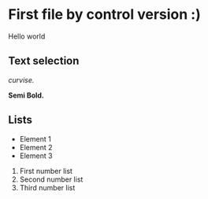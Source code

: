 # First file by control version :)
Hello world

## Text selection

*curvise.*

**Semi Bold.**

## Lists

* Element 1
* Element 2
* Element 3

1. First number list
2. Second number list
3. Third number list
